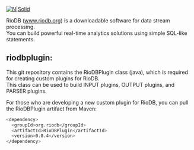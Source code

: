 [![N|Solid](https://www.riodb.org/images/Logo_Name_Small.jpg)](https://www.riodb.org/index.html)

RioDB (www.riodb.org) is a downloadable software for data stream processing.  
You can build powerful real-time analytics solutions using simple SQL-like statements.  

## riodbplugin:  

This git repository contains the RioDBPlugin class (java), which is required for creating custom plugins for RioDB.  
This class can be used to build INPUT plugins, OUTPUT plugins, and PARSER plugins.

For those who are developing a new custom plugin for RioDB, you can pull the RioDBPlugin artifact from Maven:

```sh
<dependency>
  <groupId>org.riodb</groupId>
  <artifactId>RioDBPlugin</artifactId>
  <version>0.0.4</version>
</dependency>
```
